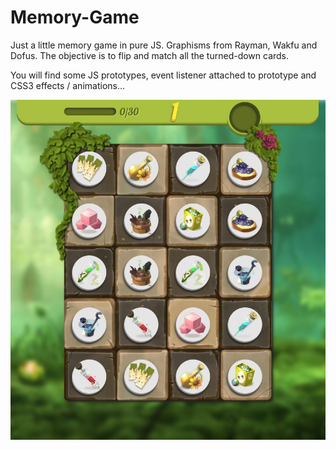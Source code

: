 # Memory-Game

Just a little memory game in pure JS. Graphisms from Rayman, Wakfu and Dofus. The objective is to flip and match all the turned-down cards.

You will find some JS prototypes, event listener attached to prototype and CSS3 effects / animations...

![alt text](https://github.com/AlexBelin/Memory-Game/blob/master/screen4.jpg)
